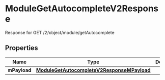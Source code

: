 

# ModuleGetAutocompleteV2Response

Response for GET /2/object/module/getAutocomplete

## Properties

| Name | Type | Description | Notes |
|------------ | ------------- | ------------- | -------------|
|**mPayload** | [**ModuleGetAutocompleteV2ResponseMPayload**](ModuleGetAutocompleteV2ResponseMPayload.md) |  |  |



